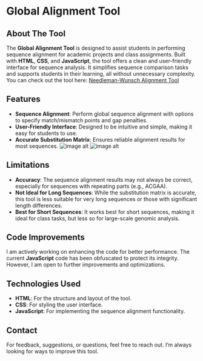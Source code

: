 # Global Alignment Tool

## About The Tool
The **Global Alignment Tool** is designed to assist students in performing sequence alignment for academic projects and class assignments. Built with **HTML**, **CSS**, and **JavaScript**, the tool offers a clean and user-friendly interface for sequence analysis. It simplifies sequence comparison tasks and supports students in their learning, all without unnecessary complexity.
You can check out the tool here: [Needleman-Wunsch Alignment Tool](https://sadiapikachu.github.io/Needleman-wunsch-alignment-tool/)

## Features
- **Sequence Alignment**: Perform global sequence alignment with options to specify match/mismatch points and gap penalties.
- **User-Friendly Interface**: Designed to be intuitive and simple, making it easy for students to use.
- **Accurate Substitution Matrix**: Ensures reliable alignment results for most sequences.
![image alt](https://github.com/SadiaPikachu/Needleman-wunsch-alignment-tool/blob/ce841b3bf8a6d7945fb0155ded63514c544bb4fd/SEQ1.png)
![image alt](https://github.com/SadiaPikachu/Needleman-wunsch-alignment-tool/blob/ce841b3bf8a6d7945fb0155ded63514c544bb4fd/SEQ2.png)

## Limitations
- **Accuracy**: The sequence alignment results may not always be correct, especially for sequences with repeating parts (e.g., ACGAA).
- **Not Ideal for Long Sequences**: While the substitution matrix is accurate, this tool is less suitable for very long sequences or those with significant length differences.
- **Best for Short Sequences**: It works best for short sequences, making it ideal for class tasks, but less so for large-scale genomic analysis.

## Code Improvements
I am actively working on enhancing the code for better performance. The current **JavaScript** code has been obfuscated to protect its integrity. However, I am open to further improvements and optimizations.

## Technologies Used
- **HTML**: For the structure and layout of the tool.
- **CSS**: For styling the user interface.
- **JavaScript**: For implementing the sequence alignment functionality.

## Contact
For feedback, suggestions, or questions, feel free to reach out. I’m always looking for ways to improve this tool.

